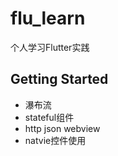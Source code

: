 # flu_learn

个人学习Flutter实践

## Getting Started

- 瀑布流
- stateful组件
- http json webview
- natvie控件使用

